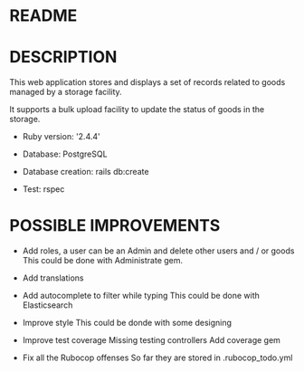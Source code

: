 # README

# DESCRIPTION

This web application stores and displays a set of records related to
goods managed by a storage facility. 

It supports a bulk upload facility to update the status of goods in
the storage.

* Ruby version: '2.4.4'

* Database: PostgreSQL

* Database creation: rails db:create

* Test: rspec

# POSSIBLE IMPROVEMENTS

* Add roles, a user can be an Admin and delete other users and / or goods
  This could be done with Administrate gem.

* Add translations

* Add autocomplete to filter while typing
  This could be done with Elasticsearch

* Improve style
  This could be donde with some designing

* Improve test coverage
  Missing testing controllers
  Add coverage gem

* Fix all the Rubocop offenses
  So far they are stored in .rubocop_todo.yml

